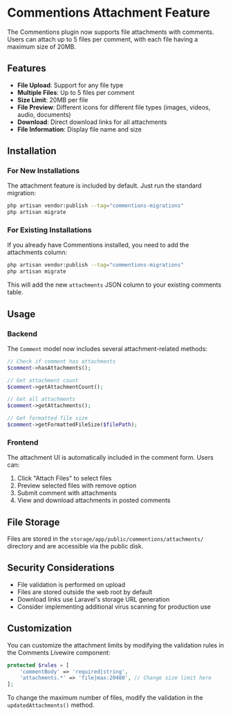 # Commentions Attachment Feature

The Commentions plugin now supports file attachments with comments. Users can attach up to 5 files per comment, with each file having a maximum size of 20MB.

## Features

- **File Upload**: Support for any file type
- **Multiple Files**: Up to 5 files per comment
- **Size Limit**: 20MB per file
- **File Preview**: Different icons for different file types (images, videos, audio, documents)
- **Download**: Direct download links for all attachments
- **File Information**: Display file name and size

## Installation

### For New Installations

The attachment feature is included by default. Just run the standard migration:

```bash
php artisan vendor:publish --tag="commentions-migrations"
php artisan migrate
```

### For Existing Installations

If you already have Commentions installed, you need to add the attachments column:

```bash
php artisan vendor:publish --tag="commentions-migrations"
php artisan migrate
```

This will add the new `attachments` JSON column to your existing comments table.

## Usage

### Backend

The `Comment` model now includes several attachment-related methods:

```php
// Check if comment has attachments
$comment->hasAttachments();

// Get attachment count
$comment->getAttachmentCount();

// Get all attachments
$comment->getAttachments();

// Get formatted file size
$comment->getFormattedFileSize($filePath);
```

### Frontend

The attachment UI is automatically included in the comment form. Users can:

1. Click "Attach Files" to select files
2. Preview selected files with remove option
3. Submit comment with attachments
4. View and download attachments in posted comments

## File Storage

Files are stored in the `storage/app/public/commentions/attachments/` directory and are accessible via the public disk.

## Security Considerations

- File validation is performed on upload
- Files are stored outside the web root by default
- Download links use Laravel's storage URL generation
- Consider implementing additional virus scanning for production use

## Customization

You can customize the attachment limits by modifying the validation rules in the Comments Livewire component:

```php
protected $rules = [
    'commentBody' => 'required|string',
    'attachments.*' => 'file|max:20480', // Change size limit here
];
```

To change the maximum number of files, modify the validation in the `updatedAttachments()` method.
